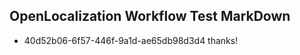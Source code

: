 ## OpenLocalization Workflow Test MarkDown
* 40d52b06-6f57-446f-9a1d-ae65db98d3d4 
thanks!<!--HONumber=Mar16_HO2-->
